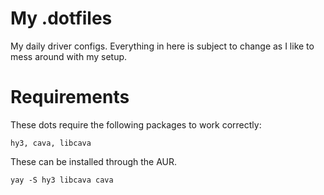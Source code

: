 # My .dotfiles
My daily driver configs. Everything in here is subject to change as I like to mess around with my setup.

# Requirements
These dots require the following packages to work correctly:

`hy3, cava, libcava`

These can be installed through the AUR.

`yay -S hy3 libcava cava`
